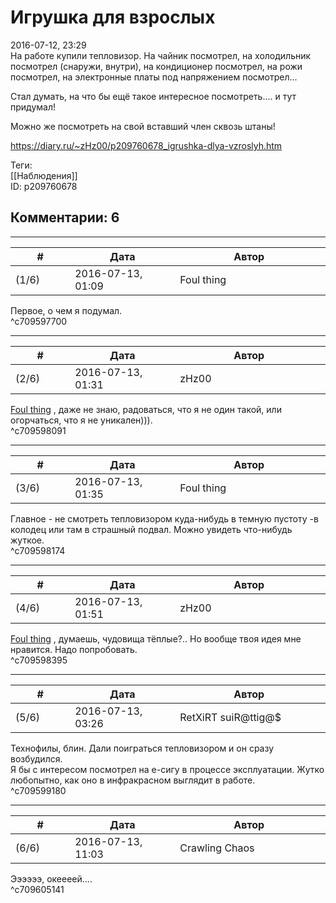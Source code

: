 Игрушка для взрослых
====================

  
2016-07-12, 23:29  
 На работе купили тепловизор. На чайник посмотрел, на холодильник посмотрел (снаружи, внутри), на кондиционер посмотрел, на рожи посмотрел, на электронные платы под напряжением посмотрел...   
   
 Стал думать, на что бы ещё такое интересное посмотреть.... и тут придумал!   
   
 Можно же посмотреть на свой вставший член сквозь штаны!   
  
<https://diary.ru/~zHz00/p209760678_igrushka-dlya-vzroslyh.htm>  
  
Теги:  
[[Наблюдения]]  
ID: p209760678  


Комментарии: 6
--------------

  


---



|         #         |              Дата              |                     Автор                     |           ID           |
| --- | --- | --- | --- |
| (1/6) | 2016-07-13, 01:09 | Foul thing | c709597700 |

  
 Первое, о чем я подумал.   
 ^c709597700

---



|         #         |              Дата              |                     Автор                     |           ID           |
| --- | --- | --- | --- |
| (2/6) | 2016-07-13, 01:31 | zHz00 | c709598091 |

  
  [Foul thing](http://foulthing.diary.ru "Temporary Internet Flies")  , даже не знаю, радоваться, что я не один такой, или огорчаться, что я не уникален))).   
 ^c709598091

---



|         #         |              Дата              |                     Автор                     |           ID           |
| --- | --- | --- | --- |
| (3/6) | 2016-07-13, 01:35 | Foul thing | c709598174 |

  
 Главное - не смотреть тепловизором куда-нибудь в темную пустоту -в колодец или там в страшный подвал. Можно увидеть что-нибудь жуткое.   
 ^c709598174

---



|         #         |              Дата              |                     Автор                     |           ID           |
| --- | --- | --- | --- |
| (4/6) | 2016-07-13, 01:51 | zHz00 | c709598395 |

  
  [Foul thing](http://foulthing.diary.ru "Temporary Internet Flies")  , думаешь, чудовища тёплые?.. Но вообще твоя идея мне нравится. Надо попробовать.   
 ^c709598395

---



|         #         |              Дата              |                     Автор                     |           ID           |
| --- | --- | --- | --- |
| (5/6) | 2016-07-13, 03:26 | RetXiRT suiR@ttig@$ | c709599180 |

  
  Технофилы, блин. Дали поиграться тепловизором и он сразу возбудился.   
 Я бы с интересом посмотрел на е-сигу в процессе эксплуатации. Жутко любопытно, как оно в инфракрасном выглядит в работе.    
 ^c709599180

---



|         #         |              Дата              |                     Автор                     |           ID           |
| --- | --- | --- | --- |
| (6/6) | 2016-07-13, 11:03 | Crawling Chaos | c709605141 |

  
 Ээээээ, океееей....   
 ^c709605141